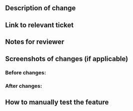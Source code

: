 ## Description of change

## Link to relevant ticket

## Notes for reviewer

## Screenshots of changes (if applicable)

### Before changes:

### After changes:

## How to manually test the feature